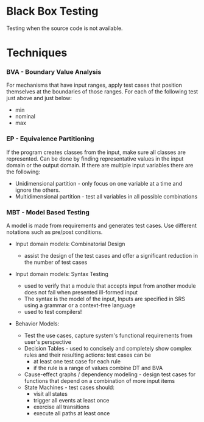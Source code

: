 # Black Box Testing

Testing when the source code is not available.




# Techniques

### BVA - Boundary Value Analysis
For mechanisms that have input ranges, apply test cases that position themselves at the boundaries of those ranges. For each of the following test just above and just below:
* min
* nominal
* max

### EP - Equivalence Partitioning
If the program creates classes from the input, make sure all classes are represented. Can be done by finding representative values in the input domain or the output domain. If there are multiple input variables there are the following:
* Unidimensional partition - only focus on one variable at a time and ignore the others.
* Multidimensional partition - test all variables in all possible combinations

### MBT - Model Based Testing
A model is made from requirements and generates test cases. Use different notations such as pre/post conditions.
* Input domain models: Combinatorial Design
    * assist the design of the test cases and offer a significant reduction in the number of test cases
* Input domain models: Syntax Testing
    * used to verify that a module that accepts input from another module does not fail when presented ill-formed input
    * The syntax is the model of the input, Inputs are specified in SRS using a grammar or a context-free language
    * used to test compilers!

* Behavior Models:
    * Test the use cases, capture system's functional requirements from user's perspective
    * Decision Tables - used to concisely and completely show complex rules and their resulting actions: test cases can be 
        * at least one test case for each rule
        * if the rule is a range of values combine DT and BVA
    * Cause-effect graphs / dependency modeling - design test cases for functions that depend on a combination of more input items
    * State Machines - test cases should:
        * visit all states
        * trigger all events at least once
        * exercise all transitions
        * execute all paths at least once
    

